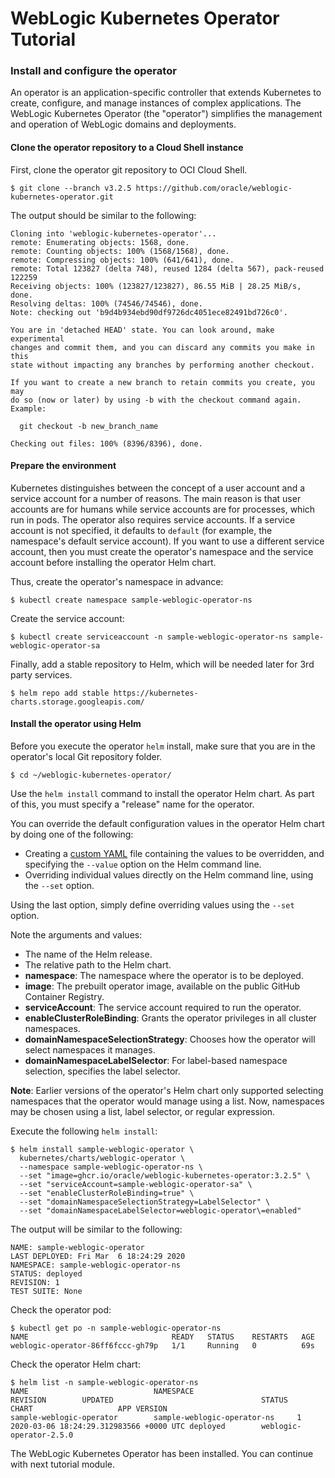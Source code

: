 # WebLogic Kubernetes Operator Tutorial #

### Install and configure the operator  ###

An operator is an application-specific controller that extends Kubernetes to create, configure, and manage instances of complex applications. The WebLogic Kubernetes Operator (the "operator") simplifies the management and operation of WebLogic domains and deployments.

#### Clone the operator repository to a Cloud Shell instance ####
First, clone the operator git repository to OCI Cloud Shell.
```shell
$ git clone --branch v3.2.5 https://github.com/oracle/weblogic-kubernetes-operator.git
```
The output should be similar to the following:
```shell
Cloning into 'weblogic-kubernetes-operator'...
remote: Enumerating objects: 1568, done.
remote: Counting objects: 100% (1568/1568), done.
remote: Compressing objects: 100% (641/641), done.
remote: Total 123827 (delta 748), reused 1284 (delta 567), pack-reused 122259
Receiving objects: 100% (123827/123827), 86.55 MiB | 28.25 MiB/s, done.
Resolving deltas: 100% (74546/74546), done.
Note: checking out 'b9d4b934ebd90df9726dc4051ece82491bd726c0'.

You are in 'detached HEAD' state. You can look around, make experimental
changes and commit them, and you can discard any commits you make in this
state without impacting any branches by performing another checkout.

If you want to create a new branch to retain commits you create, you may
do so (now or later) by using -b with the checkout command again. Example:

  git checkout -b new_branch_name

Checking out files: 100% (8396/8396), done.
```
#### Prepare the environment ####
Kubernetes distinguishes between the concept of a user account and a service account for a number of reasons. The main reason is that user accounts are for humans while service accounts are for processes, which run in pods. The operator also requires service accounts.  If a service account is not specified, it defaults to `default` (for example, the namespace's default service account). If you want to use a different service account, then you must create the operator's namespace and the service account before installing the operator Helm chart.

Thus, create the operator's namespace in advance:
```shell
$ kubectl create namespace sample-weblogic-operator-ns
```
Create the service account:
```shell
$ kubectl create serviceaccount -n sample-weblogic-operator-ns sample-weblogic-operator-sa
```
Finally, add a stable repository to Helm, which will be needed later for 3rd party services.
```shell
$ helm repo add stable https://kubernetes-charts.storage.googleapis.com/
```
#### Install the operator using Helm ####
Before you execute the operator `helm` install, make sure that you are in the operator's local Git repository folder.
```shell
$ cd ~/weblogic-kubernetes-operator/
```
Use the `helm install` command to install the operator Helm chart. As part of this, you must specify a "release" name for the operator.

You can override the default configuration values in the operator Helm chart by doing one of the following:

- Creating a [custom YAML](https://raw.githubusercontent.com/oracle/weblogic-kubernetes-operator/master/kubernetes/charts/weblogic-operator/values.yaml) file containing the values to be overridden, and specifying the `--value` option on the Helm command line.
- Overriding individual values directly on the Helm command line, using the `--set` option.

Using the last option, simply define overriding values using the `--set` option.

Note the arguments and values:

- The name of the Helm release.
- The relative path to the Helm chart.
- **namespace**: The namespace where the operator is to be deployed.
- **image**: The prebuilt operator image, available on the public GitHub Container Registry.
- **serviceAccount**: The service account required to run the operator.
- **enableClusterRoleBinding**: Grants the operator privileges in all cluster namespaces.
- **domainNamespaceSelectionStrategy**: Chooses how the operator will select namespaces it manages.
- **domainNamespaceLabelSelector**: For label-based namespace selection, specifies the label selector.

**Note**: Earlier versions of the operator's Helm chart only supported selecting namespaces that the operator would manage using a list. Now, namespaces may be chosen using a list, label selector, or regular expression.

Execute the following `helm install`:
```shell
$ helm install sample-weblogic-operator \
  kubernetes/charts/weblogic-operator \
  --namespace sample-weblogic-operator-ns \
  --set "image=ghcr.io/oracle/weblogic-kubernetes-operator:3.2.5" \
  --set "serviceAccount=sample-weblogic-operator-sa" \
  --set "enableClusterRoleBinding=true" \
  --set "domainNamespaceSelectionStrategy=LabelSelector" \
  --set "domainNamespaceLabelSelector=weblogic-operator\=enabled"
```
The output will be similar to the following:
```shell
NAME: sample-weblogic-operator
LAST DEPLOYED: Fri Mar  6 18:24:29 2020
NAMESPACE: sample-weblogic-operator-ns
STATUS: deployed
REVISION: 1
TEST SUITE: None
```
Check the operator pod:
```shell
$ kubectl get po -n sample-weblogic-operator-ns
NAME                                READY   STATUS    RESTARTS   AGE
weblogic-operator-86ff6fccc-gh79p   1/1     Running   0          69s
```
Check the operator Helm chart:
```shell
$ helm list -n sample-weblogic-operator-ns
NAME                            NAMESPACE                       REVISION        UPDATED                                 STATUS          CHART                   APP VERSION
sample-weblogic-operator        sample-weblogic-operator-ns     1               2020-03-06 18:24:29.312983566 +0000 UTC deployed        weblogic-operator-2.5.0
```

The WebLogic Kubernetes Operator has been installed. You can continue with next tutorial module.
